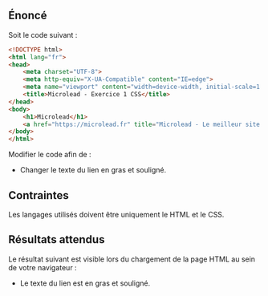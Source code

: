 ## Énoncé

Soit le code suivant : 

```html
<!DOCTYPE html>
<html lang="fr">
<head>
    <meta charset="UTF-8">
    <meta http-equiv="X-UA-Compatible" content="IE=edge">
    <meta name="viewport" content="width=device-width, initial-scale=1.0">
    <title>Microlead - Exercice 1 CSS</title>
</head>
<body>
    <h1>Microlead</h1>
    <a href="https://microlead.fr" title="Microlead - Le meilleur site d'apprentissage de l'informatique !">Vers le site Microlead.</a>
</body>
</html>
```

Modifier le code afin de :

- Changer le texte du lien en gras et souligné.

## Contraintes

Les langages utilisés doivent être uniquement le HTML et le CSS.

## Résultats attendus

Le résultat suivant est visible lors du chargement de la page HTML au sein de votre navigateur :

- Le texte du lien est en gras et souligné.
